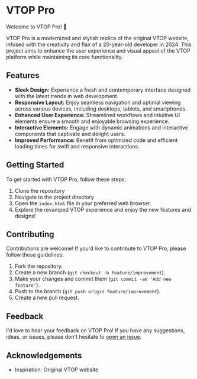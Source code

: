 # VTOP Pro

Welcome to VTOP Pro! 🚀

VTOP Pro is a modernized and stylish replica of the original VTOP website, infused with the creativity and flair of a 20-year-old developer in 2024. This project aims to enhance the user experience and visual appeal of the VTOP platform while maintaining its core functionality.

## Features
- **Sleek Design:** Experience a fresh and contemporary interface designed with the latest trends in web development.
- **Responsive Layout:** Enjoy seamless navigation and optimal viewing across various devices, including desktops, tablets, and smartphones.
- **Enhanced User Experience:** Streamlined workflows and intuitive UI elements ensure a smooth and enjoyable browsing experience.
- **Interactive Elements:** Engage with dynamic animations and interactive components that captivate and delight users.
- **Improved Performance:** Benefit from optimized code and efficient loading times for swift and responsive interactions.

## Getting Started
To get started with VTOP Pro, follow these steps:

1. Clone the repository
2. Navigate to the project directory
3. Open the `index.html` file in your preferred web browser.
4. Explore the revamped VTOP experience and enjoy the new features and designs!

## Contributing
Contributions are welcome! If you'd like to contribute to VTOP Pro, please follow these guidelines:

1. Fork the repository.
2. Create a new branch (`git checkout -b feature/improvement`).
3. Make your changes and commit them (`git commit -am 'Add new feature'`).
4. Push to the branch (`git push origin feature/improvement`).
5. Create a new pull request.

## Feedback
I'd love to hear your feedback on VTOP Pro! If you have any suggestions, ideas, or issues, please don't hesitate to [open an issue](https://github.com/vimall03/vtop-pro/issues).

## Acknowledgements
- Inspiration: Original VTOP website
